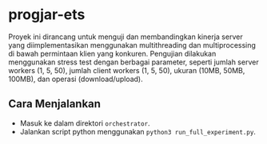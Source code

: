 # progjar-ets
Proyek ini dirancang untuk menguji dan membandingkan kinerja server yang diimplementasikan menggunakan multithreading dan multiprocessing di bawah permintaan klien yang konkuren. Pengujian dilakukan menggunakan stress test dengan berbagai parameter, seperti jumlah server workers (1, 5, 50), jumlah client workers (1, 5, 50), ukuran (10MB, 50MB, 100MB), dan operasi (download/upload).



## Cara Menjalankan

- Masuk ke dalam direktori `orchestrator`.
- Jalankan script python menggunakan `python3 run_full_experiment.py`.
